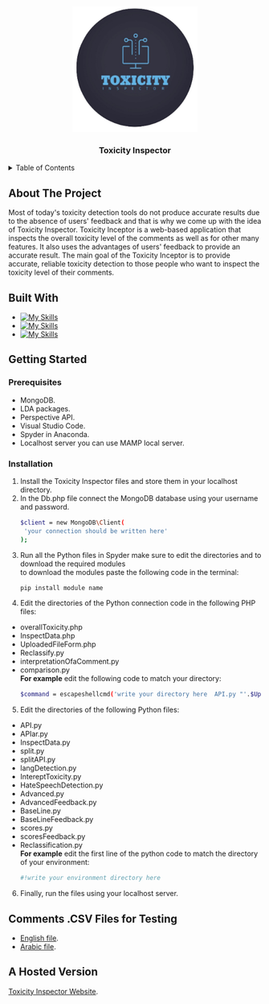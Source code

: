 <!-- PROJECT LOGO -->
<br />
<div align="center">
  
  <a href="https://github.com/4lena/2022-GP2-2">
    <img src="2_ToxicityInspector_Software/assets/img/logo.png" alt="Logo" width="250" height="250">
  </a>

  <h3 align="center">Toxicity Inspector</h3>
</div>

<!-- TABLE OF CONTENTS -->
<details>
  <summary>Table of Contents</summary>
  <ol>
    <li>
      <a href="#about-the-project">About The Project</a>
    </li>
    <li>
      <a href="#built-with">Built With</a></li>
    <li>
      <a href="#getting-started">Getting Started</a>
      <ul>
        <li><a href="#prerequisites">Prerequisites</a></li>
        <li><a href="#installation">Installation</a></li>
      </ul>
    </li>
    <li>
      <a href="#comments-csv-files-for-testing">Comments .CSV Files for Testing</a>
    </li>
    <li>
      <a href="#a-hosted-version">A Hosted Version</a>
    </li>
  </ol>
</details>

<!-- introduction -->
## About The Project

Most of today's toxicity detection tools do not produce accurate results due to the absence of users' feedback and that is 
why we come up with the idea of Toxicity Inspector. Toxicity Inceptor is a web-based application that inspects the overall 
toxicity level of the comments as well as for other many features. It also uses the advantages of users' feedback to provide 
an accurate result. The main goal of the Toxicity Inceptor is to provide accurate, reliable toxicity detection to those people 
who want to inspect the toxicity level of their comments. 

<!-- technology -->
## Built With

* [![My Skills](https://skills.thijs.gg/icons?i=bootstrap,html,css)](https://skills.thijs.gg)
* [![My Skills](https://skills.thijs.gg/icons?i=js,jquery,mongodb)](https://skills.thijs.gg)
* [![My Skills](https://skills.thijs.gg/icons?i=php,python)](https://skills.thijs.gg)


<!-- GETTING STARTED -->
## Getting Started

### Prerequisites

* MongoDB.
* LDA packages.
* Perspective API.
* Visual Studio Code.
* Spyder in Anaconda.
* Localhost server you can use MAMP local server.

### Installation

1. Install the Toxicity Inspector files and store them in your localhost directory.
2. In the Db.php file connect the MongoDB database using your username and password.
   ```sh
   $client = new MongoDB\Client(
    'your connection should be written here'
   );
   ```
3. Run all the Python files in Spyder make sure to edit the directories and to download the required modules <br>to download the modules paste the following code in the terminal:
   ```sh
   pip install module name
   ```
4. Edit the directories of the Python connection code in the following PHP files:
* overallToxicity.php
* InspectData.php
* UploadedFileForm.php
* Reclassify.py
* interpretationOfaComment.py
* comparison.py
<br>**For example** edit the following code to match your directory:
   ```sh
   $command = escapeshellcmd('write your directory here  API.py "'.$UploadedFile.'" "'.$fileID.'"');
   ```
5. Edit the directories of the following Python files:
* API.py
* APIar.py
* InspectData.py
* split.py
* splitAPI.py
* langDetection.py
* IntereptToxicity.py
* HateSpeechDetection.py
* Advanced.py
* AdvancedFeedback.py
* BaseLine.py
* BaseLineFeedback.py
* scores.py
* scoresFeedback.py
* Reclassification.py
<br>**For example** edit the first line of the python code to match the directory of your environment:
   ```sh
   #!write your environment directory here
   ```
6. Finally, run the files using your localhost server.

<!-- Comments CSV Files for Testing -->
## Comments .CSV Files for Testing
* [English file](https://drive.google.com/file/d/1E3dM9J89ZZbtWJvvb4wWs2JP4SlCSqLP/view).
* [Arabic file](https://drive.google.com/file/d/1IK6IlX_9vSnG746Ethv_OWcZpiVWX87h/view).

<!-- A Hosted Version  -->
## A Hosted Version 
[Toxicity Inspector Website](http://68.183.85.89/index.php).


